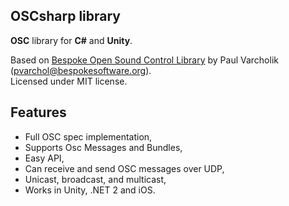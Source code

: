 ## OSCsharp library

**OSC** library for **C#** and **Unity**.

Based on [Bespoke Open Sound Control Library](http://www.bespokesoftware.org/wordpress/?page_id=69) by Paul Varcholik (pvarchol@bespokesoftware.org).  
Licensed under MIT license.

## Features
- Full OSC spec implementation,
- Supports Osc Messages and Bundles,
- Easy API,
- Can receive and send OSC messages over UDP,
- Unicast, broadcast, and multicast,
- Works in Unity, .NET 2 and iOS.